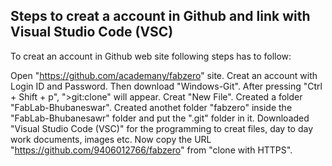 ## Steps to creat a account in Github and link with Visual Studio Code (VSC) 

To creat an account in Github web site following steps has to follow:

Open "https://github.com/academany/fabzero" site.
Creat an account with Login ID and Password.
Then download "Windows-Git". After pressing "Ctrl + Shift + p", ">git:clone" will appear.
Creat "New File".
Created a folder "FabLab-Bhubaneswar". 
Created anothet folder "fabzero" inside the "FabLab-Bhubanesawr" folder and put the ".git" folder in it.
Downloaded "Visual Studio Code (VSC)" for the programming to creat files, day to day work documents, images etc.
Now copy the URL "https://github.com/9406012766/fabzero" from "clone with HTTPS".
